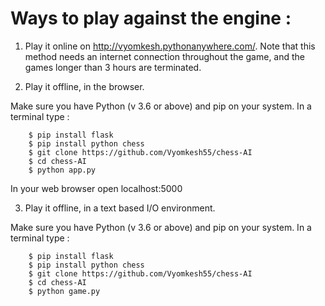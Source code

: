 # Ways to play against the engine :

1.	Play it online on http://vyomkesh.pythonanywhere.com/. 
Note that this method needs an internet connection throughout the game, and the games longer than 3 hours are terminated.

2.	Play it offline, in the browser.
	
Make sure you have Python (v 3.6 or above) and pip on your system.
In a terminal type :
```
	$ pip install flask
	$ pip install python chess
	$ git clone https://github.com/Vyomkesh55/chess-AI
	$ cd chess-AI
	$ python app.py
```
In your web browser open localhost:5000

3.	Play it offline, in a text based I/O environment.


Make sure you have Python (v 3.6 or above) and pip on your system.
In a terminal type :
```
	$ pip install flask
	$ pip install python chess
	$ git clone https://github.com/Vyomkesh55/chess-AI
	$ cd chess-AI
	$ python game.py
```
